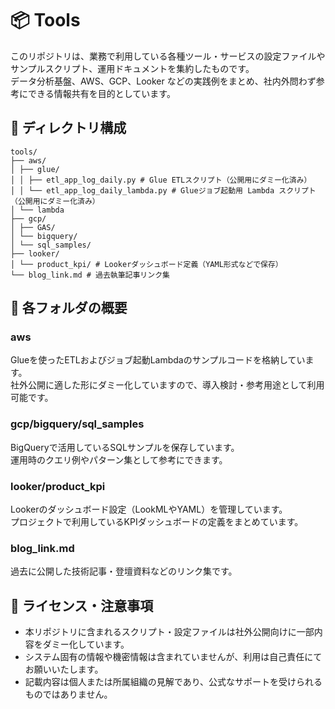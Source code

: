 # 📦 Tools

このリポジトリは、業務で利用している各種ツール・サービスの設定ファイルやサンプルスクリプト、運用ドキュメントを集約したものです。  
データ分析基盤、AWS、GCP、Looker などの実践例をまとめ、社内外問わず参考にできる情報共有を目的としています。

## 📁 ディレクトリ構成
```
tools/
├── aws/
│ ├── glue/
│ │ ├── etl_app_log_daily.py # Glue ETLスクリプト（公開用にダミー化済み）
│ │ └── etl_app_log_daily_lambda.py # Glueジョブ起動用 Lambda スクリプト（公開用にダミー化済み）
│ └── lambda
├── gcp/
│ ├── GAS/
│ └── bigquery/
│ └── sql_samples/
├── looker/
│ └── product_kpi/ # Lookerダッシュボード定義（YAML形式などで保存）
└── blog_link.md # 過去執筆記事リンク集
```

## 📌 各フォルダの概要

### aws

Glueを使ったETLおよびジョブ起動Lambdaのサンプルコードを格納しています。  
社外公開に適した形にダミー化していますので、導入検討・参考用途として利用可能です。

### gcp/bigquery/sql_samples

BigQueryで活用しているSQLサンプルを保存しています。  
運用時のクエリ例やパターン集として参考にできます。

### looker/product_kpi

Lookerのダッシュボード設定（LookMLやYAML）を管理しています。  
プロジェクトで利用しているKPIダッシュボードの定義をまとめています。

### blog_link.md

過去に公開した技術記事・登壇資料などのリンク集です。

## 📖 ライセンス・注意事項

- 本リポジトリに含まれるスクリプト・設定ファイルは社外公開向けに一部内容をダミー化しています。
- システム固有の情報や機密情報は含まれていませんが、利用は自己責任にてお願いいたします。
- 記載内容は個人または所属組織の見解であり、公式なサポートを受けられるものではありません。


